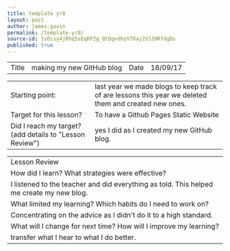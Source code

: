 ```yaml
---
title: template yr8
layout: post
author: james.gavin
permalink: /template-yr8/
source-id: 1sOisy4jRhq5sEqRPZg_QtQgvdhyV7Raj2VJ39RfdgDs
published: true
---
```

<table>
  <tr>
    <td>Title</td>
    <td>making my new GitHub blog</td>
    <td>Date</td>
    <td>18/09/17</td>
  </tr>
</table>


<table>
  <tr>
    <td>Starting point:</td>
    <td>last year we made blogs to keep track of are lessons this year we deleted them and created new ones.</td>
  </tr>
  <tr>
    <td>Target for this lesson?</td>
    <td>To have a Github Pages Static Website</td>
  </tr>
  <tr>
    <td>Did I reach my target? 
(add details to "Lesson Review")</td>
    <td> yes I did as I created my new GitHub blog.</td>
  </tr>
</table>


<table>
  <tr>
    <td>Lesson Review</td>
  </tr>
  <tr>
    <td>How did I learn? What strategies were effective? </td>
  </tr>
  <tr>
    <td>I listened to the teacher and did everything as told. This helped me create my new blog. </td>
  </tr>
  <tr>
    <td>What limited my learning? Which habits do I need to work on? </td>
  </tr>
  <tr>
    <td>Concentrating on the advice as I didn't do it to a high standard. </td>
  </tr>
  <tr>
    <td>What will I change for next time? How will I improve my learning?</td>
  </tr>
  <tr>
    <td>transfer what I hear to what I do better.</td>
  </tr>
</table>



